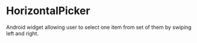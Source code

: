 HorizontalPicker
================

Android widget allowing user to select one item from set of them by swiping left and right.
